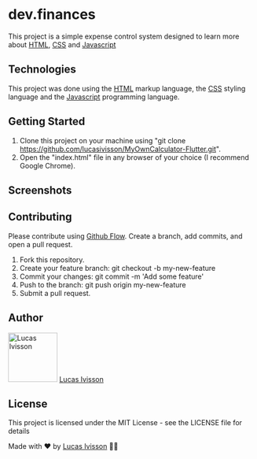 # dev.finances

This project is a simple expense control system designed to learn more about [HTML](https://developer.mozilla.org/pt-BR/docs/Web/HTML), [CSS](https://developer.mozilla.org/pt-BR/docs/Web/CSS) and [Javascript](https://developer.mozilla.org/pt-BR/docs/Web/JavaScript)

## Technologies

This project was done using the [HTML](https://developer.mozilla.org/pt-BR/docs/Web/HTML) markup language, the [CSS](https://developer.mozilla.org/pt-BR/docs/Web/CSS) styling language and the [Javascript](https://developer.mozilla.org/pt-BR/docs/Web/JavaScript)
 programming language.
 
## Getting Started

1. Clone this project on your machine using "git clone https://github.com/lucasivisson/MyOwnCalculator-Flutter.git".
2. Open the "index.html" file in any browser of your choice (I recommend Google Chrome).

## Screenshots


## Contributing

Please contribute using [Github Flow](https://guides.github.com/introduction/flow/). Create a branch, add commits, and open a pull request.

1. Fork this repository.
2. Create your feature branch: git checkout -b my-new-feature
3. Commit your changes: git commit -m 'Add some feature'
4. Push to the branch: git push origin my-new-feature
5. Submit a pull request.

## Author

<a>
 <img src='https://avatars3.githubusercontent.com/u/53708095?s=400&u=7b08c330b12ab8414fc7a3909566266b8c8dfe22&v=4' width='100px'; height='100px' alt='Lucas Ivisson'/>
 <a href="https://github.com/lucasivisson"> Lucas Ivisson </a>
 </a>

## License

This project is licensed under the MIT License - see the LICENSE file for details

Made with ❤️ by [Lucas Ivisson](https://github.com/lucasivisson) 👋🏽
